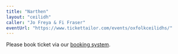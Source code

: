 ```yaml
---
title: "Narthen"
layout: "ceilidh"
caller: "Jo Freya & Fi Fraser"
eventUrl: "https://www.tickettailor.com/events/oxfolkceilidhs/"
---
```


Please book ticket via our [booking system](https://www.tickettailor.com/events/oxfolkceilidhs/).
